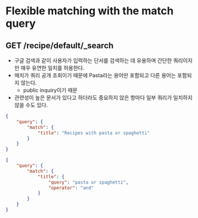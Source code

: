 # Flexible matching with the match query

## GET /recipe/default/\_search

-   구글 검색과 같이 사용자가 입력하는 단서를 검색하는 데 유용하며 간단한 쿼리이지만 매우 유연한 일치를 허용한다.
-   매치가 쿼리 공개 조회이기 때문에 Pasta라는 용어만 포함되고 다른 용어는 포함되지 않는다.
    -   public inquiry이기 때문
-   관련성이 높은 문서가 있다고 하더라도 중요하지 않은 항마다 일부 쿼리가 일치하지 않을 수도 있다.

```json
{
    "query": {
        "match": {
            "title": "Recipes with pasta or spaghetti"
        }
    }
}
```

```json
{
    "query": {
        "match": {
            "title": {
                "query": "pasta or spaghetti",
                "operator": "and"
            }
        }
    }
}
```
